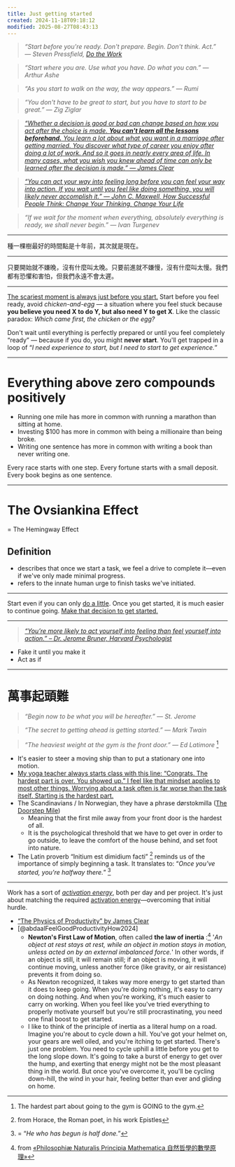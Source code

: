 ```yaml
---
title: Just getting started
created: 2024-11-18T09:18:12
modified: 2025-08-27T08:43:13
---
```


> _“Start before you're ready. Don't prepare. Begin. Don't think. Act.” ― Steven Pressfield, [Do the Work](https://www.goodreads.com/work/quotes/15554094)_

> _“Start where you are. Use what you have. Do what you can.” — Arthur Ashe_

> _“As you start to walk on the way, the way appears.” — Rumi_

> _“You don't have to be great to start, but you have to start to be great.” — Zig Ziglar_

> _[“Whether a decision is good or bad can change based on how you act after the choice is made. **You can't learn all the lessons beforehand.** You learn a lot about what you want in a marriage after getting married. You discover what type of career you enjoy after doing a lot of work. And so it goes in nearly every area of life. In many cases, what you wish you knew ahead of time can only be learned after the decision is made.” — James Clear](https://jamesclear.com/3-2-1/february-13-2025)_

> _[“You can act your way into feeling long before you can feel your way into action. If you wait until you feel like doing something, you will likely never accomplish it.” ― John C. Maxwell, How Successful People Think: Change Your Thinking, Change Your Life](https://www.goodreads.com/quotes/1158022-you-can-act-your-way-into-feeling-long-before-you)_

> _“If we wait for the moment when everything, absolutely everything is ready, we shall never begin.” — Ivan Turgenev_

---

種一棵樹最好的時間點是十年前，其次就是現在。

---

只要開始就不嫌晚，沒有什麼叫太晚。只要前進就不嫌慢，沒有什麼叫太慢。我們都有恐懼和害怕，但我們永遠不會太遲。

---

[The scariest moment is always just before you start.](https://www.goodreads.com/work/quotes/150292-on-writing) Start before you feel ready, avoid _chicken-and-egg_ — a situation where you feel stuck because **you believe you need X to do Y, but also need Y to get X**. Like the classic paradox: _Which came first, the chicken or the egg?_

Don't wait until everything is perfectly prepared or until you feel completely “ready” — because if you do, you might **never start**. You'll get trapped in a loop of “_I need experience to start, but I need to start to get experience._”

---

# Everything above zero compounds positively

* Running one mile has more in common with running a marathon than sitting at home.
* Investing $100 has more in common with being a millionaire than being broke.
* Writing one sentence has more in common with writing a book than never writing one.

Every race starts with one step. Every fortune starts with a small deposit. Every book begins as one sentence.

---

# The Ovsiankina Effect

= The Hemingway Effect

## Definition

* describes that once we start a task, we feel a drive to complete it—even if we've only made minimal progress.
* refers to the innate human urge to finish tasks we've initiated.

---

Start even if you can only [do a little](Always%20start%20small.md). Once you get started, it is much easier to continue going. [Make that decision to get started.](https://youtu.be/TQMbvJNRpLE)

---

> _[“You’re more likely to act yourself into feeling than feel yourself into action.” – Dr. Jerome Bruner, Harvard Psychologist](https://www.goodreads.com/quotes/11683801-you-more-likely-act-yourself-into-feeling-than-feel-yourself)_

* Fake it until you make it
* Act as if

---

# 萬事起頭難

> _“Begin now to be what you will be hereafter.” — St. Jerome_

> _“The secret to getting ahead is getting started.” — Mark Twain_

> _“The heaviest weight at the gym is the front door.” — Ed Latimore_ [^1]

* It's easier to steer a moving ship than to put a stationary one into motion.
* [My yoga teacher always starts class with this line: “Congrats. The hardest part is over. You showed up.” I feel like that mindset applies to most other things. Worrying about a task often is far worse than the task itself. Starting is the hardest part.](https://mariandrew.substack.com/p/100-things-i-know)
* The Scandinavians / In Norwegian, they have a phrase dørstokmilla ([The Doorstep Mile](https://sketchplanations.com/the-doorstep-mile))
	* Meaning that the first mile away from your front door is the hardest of all.
	* It is the psychological threshold that we have to get over in order to go outside, to leave the comfort of the house behind, and set foot into nature.
* The Latin proverb “Initium est dimidium facti” [^2] reminds us of the importance of simply beginning a task. It translates to: “_Once you've started, you're halfway there._” [^3]

---

Work has a sort of _[activation energy](why-its-so-hard-to-just-do-the-work.md)_, both per day and per project. It's just about matching the required [activation energy](why-its-so-hard-to-just-do-the-work.md)—overcoming that initial hurdle.

* [“The Physics of Productivity” by James Clear](https://jamesclear.com/physics-productivity)
* [@abdaalFeelGoodProductivityHow2024]
	* **Newton's First Law of Motion**, often called **the law of inertia** :[^4] '_An object at rest stays at rest, while an object in motion stays in motion, unless acted on by an external imbalanced force._' In other words, if an object is still, it will remain still; if an object is moving, it will continue moving, unless another force (like gravity, or air resistance) prevents it from doing so.
	* As Newton recognized, it takes way more energy to get started than it does to keep going. When you're doing nothing, it's easy to carry on doing nothing. And when you're working, it's much easier to carry on working. When you feel like you've tried everything to properly motivate yourself but you're still procrastinating, you need one final boost to get started.
	* I like to think of the principle of inertia as a literal hump on a road. Imagine you're about to cycle down a hill. You've got your helmet on, your gears are well oiled, and you're itching to get started. There's just one problem. You need to cycle uphill a little before you get to the long slope down. It's going to take a burst of energy to get over the hump, and exerting that energy might not be the most pleasant thing in the world. But once you've overcome it, you'll be cycling down-hill, the wind in your hair, feeling better than ever and gliding on home.

[^1]: The hardest part about going to the gym is GOING to the gym.
[^2]: from Horace, the Roman poet, in his work Epistles
[^3]: = “_He who has begun is half done._”
[^4]: from [«Philosophiæ Naturalis Principia Mathematica 自然哲學的數學原理»](https://en.wikipedia.org/wiki/Philosophi%C3%A6_Naturalis_Principia_Mathematica)
